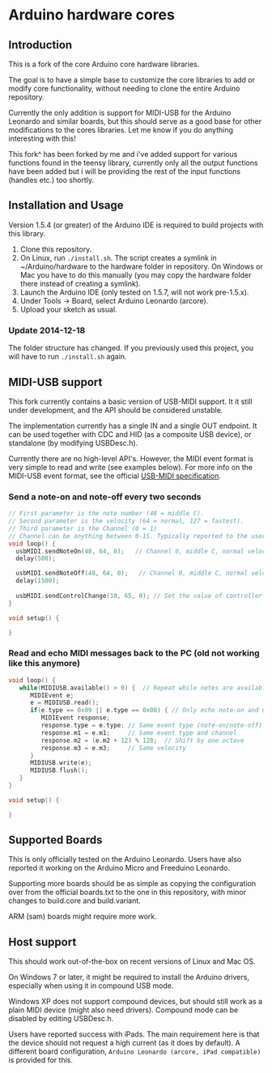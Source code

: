 # Arduino hardware cores

## Introduction

This is a fork of the core Arduino core hardware libraries.

The goal is to have a simple base to customize the core libraries to add or modify core functionality, without
needing to clone the entire Arduino repository.

Currently the only addition is support for MIDI-USB for the Arduino Leonardo and similar boards, but this should
serve as a good base for other modifications to the cores libraries. Let me know if you do anything interesting with this!

This fork^ has been forked by me and i've added support for various functions found in the teensy library, currently only all the output functions have been added but i will be providing the rest of the input functions (handles etc.) too shortly.

## Installation and Usage

Version 1.5.4 (or greater) of the Arduino IDE is required to build projects with this library.

1. Clone this repository.
2. On Linux, run `./install.sh`. The script creates a symlink in ~/Arduino/hardware to the hardware folder in repository. On Windows or Mac you have
   to do this manually (you may copy the hardware folder there instead of creating a symlink).
3. Launch the Arduino IDE (only tested on 1.5.7, will not work pre-1.5.x).
4. Under Tools -> Board, select Arduino Leonardo (arcore).
5. Upload your sketch as usual.


### Update 2014-12-18

The folder structure has changed. If you previously used this project, you will have
to run `./install.sh` again.

## MIDI-USB support

This fork currently contains a basic version of USB-MIDI support. It it still under development, and the API should be considered unstable.

The implementation currently has a single IN and a single OUT endpoint. It can be used together with CDC and HID (as a composite USB device),
 or standalone (by modifying USBDesc.h).

Currently there are no high-level API's. However, the MIDI event format is very simple to read and write (see examples below).
For more info on the MIDI-USB event format, see the official [USB-MIDI specification][2].


### Send a note-on and note-off every two seconds

```cpp
// First parameter is the note number (48 = middle C).
// Second parameter is the velocity (64 = normal, 127 = fastest).
// Third parameter is the Channel (0 = 1)
// Channel can be anything between 0-15. Typically reported to the user as 1-16.
void loop() {
  usbMIDI.sendNoteOn(48, 64, 0);   // Channel 0, middle C, normal velocity
  delay(500);

  usbMIDI.sendNoteOff(48, 64, 0);   // Channel 0, middle C, normal velocity
  delay(1500);
  
  usbMIDI.sendControlChange(10, 65, 0); // Set the value of controller 10 on channel 0 to 65
}

void setup() {

}
```

### Read and echo MIDI messages back to the PC (old not working like this anymore)

```cpp
void loop() {
   while(MIDIUSB.available() > 0) {  // Repeat while notes are available to read.
      MIDIEvent e;
      e = MIDIUSB.read();
      if(e.type == 0x09 || e.type == 0x08) { // Only echo note-on and note-off
         MIDIEvent response;
         response.type = e.type; // Same event type (note-on/note-off)
         response.m1 = e.m1;     // Same event type and channel
         response.m2 = (e.m2 + 12) % 128;  // Shift by one octave
         response.m3 = e.m3;     // Same velocity
      }
      MIDIUSB.write(e);
      MIDIUSB.flush();
   }
}

void setup() {

}
```


## Supported Boards

This is only officially tested on the Arduino Leonardo. Users have also reported it working on the Arduino Micro and Freeduino Leonardo.

Supporting more boards should be as simple as copying the configuration over from the official boards.txt to the one in this repository,
 with minor changes to build.core and build.variant.

ARM (sam) boards might require more work.

## Host support

This should work out-of-the-box on recent versions of Linux and Mac OS.

On Windows 7 or later, it might be required to install the Arduino drivers, especially when using it in compound USB mode.

Windows XP does not support compound devices, but should still work as a plain MIDI device (might also need drivers). Compound mode can be disabled by editing USBDesc.h.

Users have reported success with iPads. The main requirement here is that the device should not request a high current (as it does by default). A different board configuration, `Arduino Leonardo (arcore, iPad compatible)` is provided for this.


 [1]: https://github.com/arduino/Arduino/tree/ide-1.5.x/hardware/arduino/avr/cores
 [2]: http://www.usb.org/developers/docs/devclass_docs/midi10.pdf
